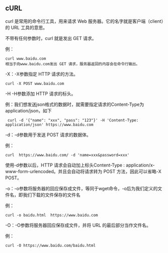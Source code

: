 ## cURL

curl 是常用的命令行工具，用来请求 Web 服务器。它的名字就是客户端（client）的 URL 工具的意思。

不带有任何参数时，curl 就是发出 GET 请求。

例：

```shell
curl www.baidu.com
相当于向www.baidu.com发出 GET 请求，服务器返回的内容会在命令行输出。
```

-X：-X参数指定 HTTP 请求的方法。

```shell
curl -X POST www.baidu.com
```

-H
-H参数添加 HTTP 请求的标头。

例：我们想发送json格式的数据时，就需要指定请求的Content-Type为 application/json，如下

```shell
 curl -d '{"name": "xxx", "pass": "123"}' -H 'Content-Type: application/json' https://www.baidu.com
```

-d：-d参数用于发送 POST 请求的数据体。

例：

```shell
curl  https://www.baidu.com/ -d 'name=xxx&password=xxx'
```

使用-d参数以后，HTTP 请求会自动加上标头Content-Type : application/x-www-form-urlencoded。并且会自动将请求转为 POST 方法，因此可以省略-X POST。

-o：-o参数将服务器的回应保存成文件，等同于wget命令，-o后为我们定义的文件名，即我们下载的文件保存的文件名

例：

```shell
curl -o baidu.html  https://www.baidu.com
```

-O：-O参数将服务器回应保存成文件，并将 URL 的最后部分当作文件名。

例：

```shell
curl -O https://www.baidu.com/baidu.html
```

